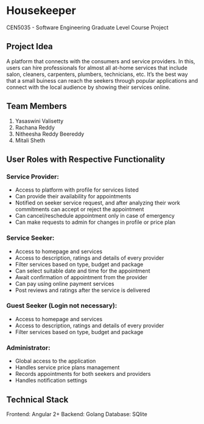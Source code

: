 # Housekeeper
CEN5035 - Software Engineering Graduate Level Course Project

## Project Idea

A platform that connects with the consumers and service providers. In this, users can hire professionals for almost all at-home services that include salon, cleaners, carpenters, plumbers, technicians, etc. It’s the best way that a small buiness can reach the seekers through popular applications and connect with the local audience by showing their services online.

## Team Members
1. Yasaswini Valisetty
2. Rachana Reddy
3. Nitheesha Reddy Beereddy
4. Mitali Sheth

## User Roles with Respective Functionality
### Service Provider:
- Access to platform with profile for services listed
- Can provide their availability for appointments
- Notified on seeker service request, and after analyzing their work commitments can accept or reject the appointment
- Can cancel/reschedule appointment only in case of emergency
- Can make requests to admin for changes in profile or price plan

### Service Seeker: 
- Access to homepage and services
- Access to description, ratings and details of every provider
- Filter services based on type, budget and package
- Can select suitable date and time for the appointment
- Await confirmation of appointment from the provider
- Can pay using online payment services
- Post reviews and ratings after the service is delivered

### Guest Seeker (Login not necessary):
- Access to homepage and services
- Access to description, ratings and details of every provider
- Filter services based on type, budget and package

### Administrator:
- Global access to the application
- Handles service price plans management
- Records appointments for both seekers and providers
- Handles notification settings 

## Technical Stack
Frontend: Angular 2+
Backend: Golang
Database: SQlite
